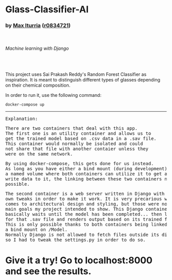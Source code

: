 # Glass-Classifier-AI
### by [Max Iturria](https://github.com/olsonperrensen) ([r0834721](https://github.com/olsonperrensen))
<br>
<h6>Machine learning with Django</h6>
<br>
<p>This project uses Sai Prakash Reddy's Random Forest Classifier as inspiration. It is meant to distinguish different types of glasses depending on their chemical composition. </p>
<p>In order to run it, use the following command: </p>
<code>docker-compose up</code>
<hr>
<pre>Explanation:</pre>
<pre>There are two containers that deal with this app. 
The first one is an utility container and allows us to 
get the trained model based on .csv data in a .sav file. 
This container would normally be isolated and could 
not share that file with another contaier unless they 
were on the same network.</pre>
<pre>By using docker-compose, this gets done for us instead. 
As long as you have either a bind mount (during development) or 
a named volume where both containers can utilize it to get and 
write data to it, the linking between these two containers now becomes 
possible.</pre>
<pre>The second container is a web server written in Django with some
own tweaks in order to make it work. It is very precarious when it 
comes to architectural design and styling, but those were not the 
main goals my project intended to show. This Django container 
basically waits until the model has been completed... then looks 
for that .sav file and renders output based on its trained function. 
This is only possible thanks to both containers being linked through 
a bind mount on /Model.
Normally Django is not allowed to fetch files outside its directory, 
so I had to tweak the settings.py in order to do so. </pre>
<h1>Give it a try! Go to localhost:8000 and see the results.</h1>
